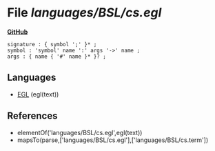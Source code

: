 # File _languages/BSL/cs.egl_
**[GitHub](https://github.com/softlang/yas/blob/master/languages/BSL/cs.egl)**
```
signature : { symbol ';' }* ;
symbol : 'symbol' name ':' args '->' name ;
args : { name { '#' name }* }? ;
```

## Languages
* [EGL](../languages/EGL.md) (egl(text))

## References
* elementOf('languages/BSL/cs.egl',egl(text))
* mapsTo(parse,['languages/BSL/cs.egl'],['languages/BSL/cs.term'])
